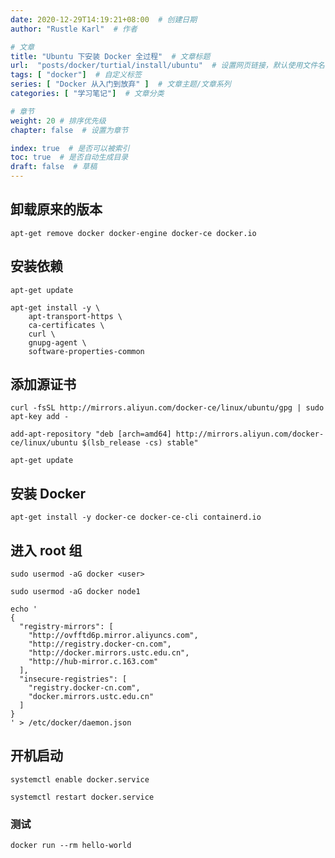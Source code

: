 ```yaml
---
date: 2020-12-29T14:19:21+08:00  # 创建日期
author: "Rustle Karl"  # 作者

# 文章
title: "Ubuntu 下安装 Docker 全过程"  # 文章标题
url:  "posts/docker/turtial/install/ubuntu"  # 设置网页链接，默认使用文件名
tags: [ "docker"]  # 自定义标签
series: [ "Docker 从入门到放弃" ]  # 文章主题/文章系列
categories: [ "学习笔记"]  # 文章分类

# 章节
weight: 20 # 排序优先级
chapter: false  # 设置为章节

index: true  # 是否可以被索引
toc: true  # 是否自动生成目录
draft: false  # 草稿
---
```


## 卸载原来的版本

```shell
apt-get remove docker docker-engine docker-ce docker.io
```

## 安装依赖

```shell
apt-get update
```

```shell
apt-get install -y \
    apt-transport-https \
    ca-certificates \
    curl \
    gnupg-agent \
    software-properties-common
```

## 添加源证书

```shell
curl -fsSL http://mirrors.aliyun.com/docker-ce/linux/ubuntu/gpg | sudo apt-key add -
```

```shell
add-apt-repository "deb [arch=amd64] http://mirrors.aliyun.com/docker-ce/linux/ubuntu $(lsb_release -cs) stable"
```

```shell
apt-get update
```

## 安装 Docker

```shell
apt-get install -y docker-ce docker-ce-cli containerd.io
```

## 进入 root 组

```shell
sudo usermod -aG docker <user>
```

```shell
sudo usermod -aG docker node1
```

```shell
echo '
{
  "registry-mirrors": [
    "http://ovfftd6p.mirror.aliyuncs.com",
    "http://registry.docker-cn.com",
    "http://docker.mirrors.ustc.edu.cn",
    "http://hub-mirror.c.163.com"
  ],
  "insecure-registries": [
    "registry.docker-cn.com",
    "docker.mirrors.ustc.edu.cn"
  ]
}
' > /etc/docker/daemon.json
```

## 开机启动

```shell
systemctl enable docker.service
```

```shell
systemctl restart docker.service
```

### 测试

```shell
docker run --rm hello-world
```

```shell

```

```shell

```

```shell

```

```shell

```

```shell

```

```shell

```



```shell

```

```shell

```

```shell

```

```shell

```

```shell

```

```shell

```

```shell

```
